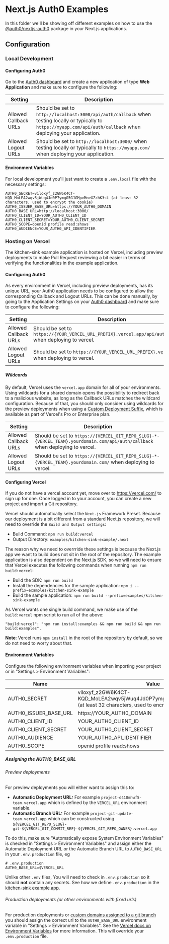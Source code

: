 # Next.js Auth0 Examples

In this folder we'll be showing off different examples on how to use the [@auth0/nextjs-auth0](https://www.npmjs.com/package/@auth0/nextjs-auth0) package in your Next.js applications.

## Configuration

### Local Development

#### Configuring Auth0

Go to the [Auth0 dashboard](https://manage.auth0.com/) and create a new application of type **Web Application** and make sure to configure the following:

| Setting               | Description                                                                                                                                                            |
| --------------------- | ---------------------------------------------------------------------------------------------------------------------------------------------------------------------- |
| Allowed Callback URLs | Should be set to `http://localhost:3000/api/auth/callback` when testing locally or typically to `https://myapp.com/api/auth/callback` when deploying your application. |
| Allowed Logout URLs   | Should be set to `http://localhost:3000/` when testing locally or typically to `https://myapp.com/` when deploying your application.                                   |

#### Environment Variables

For local development you'll just want to create a `.env.local` file with the necessary settings:

```
AUTH0_SECRET=viloxyf_z2GW6K4CT-KQD_MoLEA2wqv5jWuq4Jd0P7ymgG5GJGMpvMneXZzhK3sL (at least 32 characters, used to encrypt the cookie)
AUTH0_ISSUER_BASE_URL=https://YOUR_AUTH0_DOMAIN
AUTH0_BASE_URL=http://localhost:3000/
AUTH0_CLIENT_ID=YOUR_AUTH0_CLIENT_ID
AUTH0_CLIENT_SECRET=YOUR_AUTH0_CLIENT_SECRET
AUTH0_SCOPE=openid profile read:shows
AUTH0_AUDIENCE=YOUR_AUTH0_API_IDENTIFIER
```

### Hosting on Vercel

The kitchen-sink example application is hosted on Vercel, including preview deployments to make Pull Request reviewing a bit easier in terms of verifying the functionalities in the example application.

#### Configuring Auth0

As every environment in Vercel, including preview deployments, has its unique URL, your Auth0 application needs to be configured to allow the corresponding Callback and Logout URLs.
This can be done manually, by going to the Application Settings on your [Auth0 dashboard](https://manage.auth0.com/) and make sure to configure the following:

| Setting               | Description                                                                                                |
| --------------------- | ---------------------------------------------------------------------------------------------------------- |
| Allowed Callback URLs | Should be set to `https://{YOUR_VERCEL_URL_PREFIX}.vercel.app/api/auth/callback` when deploying to vercel. |
| Allowed Logout URLs   | Should be set to `https://{YOUR_VERCEL_URL_PREFIX}.vercel.app/` when deploying to vercel.                  |

##### Wildcards

By default, Vercel uses the `vercel.app` domain for all of your environments. Using wildcards for a shared domain opens the possibility to redirect back to a malicious website, as long as the Callback URLs matches the wildcard configuration. Because of that, you should only consider using wildcards for the preview deployments when using a [Custom Deployment Suffix](https://vercel.com/docs/platform/frequently-asked-questions#preview-deployment-suffix), which is available as part of Vercel's Pro or Enterprise plan.

| Setting               | Description                                                                                                                  |
| --------------------- | ---------------------------------------------------------------------------------------------------------------------------- |
| Allowed Callback URLs | Should be set to `https://{VERCEL_GIT_REPO_SLUG}-*-{VERCEL_TEAM}.yourdomain.com/api/auth/callback` when deploying to vercel. |
| Allowed Logout URLs   | Should be set to `https://{VERCEL_GIT_REPO_SLUG}-*-{VERCEL_TEAM}.yourdomain.com/` when deploying to vercel.                  |

#### Configuring Vercel

If you do not have a vercel account yet, move over to https://vercel.com/ to sign up for one.
Once logged in to your account, you can create a new project and import a Git repository.

Vercel should automatically select the `Next.js` Framework Preset.
Because our deployment is a bit different from a standard Next.js repository, we will need to override the `Build and Output settings`:

- Build Command: `npm run build:vercel`
- Output Directory: `examples/kitchen-sink-example/.next`

The reason why we need to overrride these settings is because the Next.js app we want to build does not sit in the root of the repository. The example application is also dependent on the Next.js SDK, so we will need to ensure that Vercel executes the following commands when running `npm run build:vercel`:

- Build the SDK: `npm run build`
- Install the dependencies for the sample application: `npm i --prefix=examples/kitchen-sink-example`
- Build the sample application: `npm run build --prefix=examples/kitchen-sink-example`

As Vercel wants one single build command, we make use of the `build:vercel` npm script to run all of the above:

```
"build:vercel": "npm run install:examples && npm run build && npm run build:examples",
```

**Note**: Vercel runs `npm install` in the root of the repository by default, so we do not need to worry about that.

#### Environment Variables

Configure the following environment variables when importing your project or in "Settings > Environment Variables":

| Name                  | Value                                                                                                                 |
| --------------------- | --------------------------------------------------------------------------------------------------------------------- |
| AUTH0_SECRET          | viloxyf_z2GW6K4CT-KQD_MoLEA2wqv5jWuq4Jd0P7ymgG5GJGMpvMneXZzhK3sL (at least 32 characters, used to encrypt the cookie) |
| AUTH0_ISSUER_BASE_URL | https://YOUR_AUTH0_DOMAIN                                                                                             |
| AUTH0_CLIENT_ID       | YOUR_AUTH0_CLIENT_ID                                                                                                  |
| AUTH0_CLIENT_SECRET   | YOUR_AUTH0_CLIENT_SECRET                                                                                              |
| AUTH0_AUDIENCE        | YOUR_AUTH0_API_IDENTIFIER                                                                                             |
| AUTH0_SCOPE           | openid profile read:shows                                                                                             |

##### Assigning the AUTH0_BASE_URL

###### Preview deployments

For preview deployments you will either want to assign this to:

- **Automatic Deployment URL:** For example `project-d418mhwf5-team.vercel.app` which is defined by the `VERCEL_URL` environment variable.
- **Automatic Branch URL:** For example `project-git-update-team.vercel.app` which can be constructed using `${VERCEL_GIT_REPO_SLUG}-git-${VERCEL_GIT_COMMIT_REF}-${VERCEL_GIT_REPO_OWNER}.vercel.app`

To do this, make sure "Automatically expose System Environment Variables" is checked in "Settings > Environment Variables" and assign either the Automatic Deployment URL or the Automatic Branch URL to `AUTH0_BASE_URL` in your `.env.production` file, eg

```shell
# .env.production
AUTH0_BASE_URL=$VERCEL_URL
```

Unlike other `.env` files, You will need to check in `.env.production` so it should **not** contain any secrets. See how we define `.env.production` in the [kitchen-sink example app](./kitchen-sink-example/.env.production).

###### Production deployments (or other environments with fixed urls)

For production deployments or [custom domains assigned to a git branch](https://vercel.com/docs/custom-domains#assigning-a-domain-to-a-git-branch) you should assign the correct url to the `AUTH0_BASE_URL` environment variable in "Settings > Environment Variables". See the [Vercel docs on Environment Variables](https://vercel.com/docs/environment-variables#preview-environment-variables) for more information. This will override your `.env.production` file.
